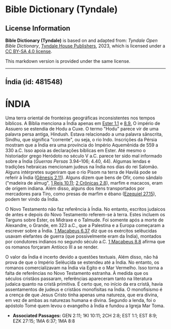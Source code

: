 # Bible Dictionary (Tyndale)

## License Information

**Bible Dictionary (Tyndale)** is based on and adapted from: _Tyndale Open Bible Dictionary_, [Tyndale House Publishers](https://tyndaleopenresources.com/), 2023, which is licensed under a [CC BY-SA 4.0 license](https://creativecommons.org/licenses/by-sa/4.0/legalcode.en).

This markdown version is provided under the same license.



--------------------------------

## Índia (id: 481548)

ÍNDIA
=====

Uma terra oriental de fronteiras geográficas inconsistentes nos tempos bíblicos. A Bíblia menciona a Índia apenas em [Ester 1\.1](https://ref.ly/Esth1:1) e [8\.9\.](https://ref.ly/Esth8:9) O império de Assuero se estendia de Hodu a Cuxe. O termo "Hodu" parece vir de uma palavra persa antiga, Hindush. Estava relacionado a uma palavra sânscrita, Sindhu, que significa "corrente", ou seja, o rio Indo. Inscrições da Pérsia mostram que a Índia era uma província do Império Aquemênida de 559 a 330 a.C. Isso apoia as declarações bíblicas em Ester. Até mesmo o historiador grego Heródoto no século V a.C. parece ter sido mal informado sobre a Índia (*Guerras Persas* 3\.94–106; 4\.40, 44\). Algumas lendas e tradições hebraicas mencionam judeus na Índia nos dias do rei Salomão. Alguns intérpretes sugeriram que o rio Pisom na terra de Havilá pode se referir à Índia ([Gênesis 2\.11](https://ref.ly/Gen2:11)). Alguns dizem que bens de Ofir, como sândalo ("madeira de almug", [1 Reis 10\.11](https://ref.ly/1Kgs10:11); [2 Crônicas 2\.8](https://ref.ly/2Chr2:8)), marfim e macacos, eram de origem indiana. Além disso, alguns dos itens transportados por mercadores para Tiro, como presas de marfim e ébano ([Ezequiel 27\.15](https://ref.ly/Ezek27:15)), podem ter vindo da Índia.

O Novo Testamento não faz referência à Índia. No entanto, escritos judaicos de antes e depois do Novo Testamento referem\-se à terra. Estes incluem os Targuns sobre Ester, os Midraxe e o Talmude. Foi somente após a morte de Alexandre, o Grande, em 323 a.C., que a Palestina e a Europa começaram a escrever sobre a Índia. [1 Macabeus 6\.37](https://ref.ly/1Macc6:37) diz que os exércitos selêucidas usavam elefantes de guerra (que possivelmente eram da Índia), montados por condutores indianos no segundo século a.C. [1 Macabeus 8\.8](https://ref.ly/1Macc8:8) afirma que os romanos forçaram Antíoco III a se render.

O valor da Índia é incerto devido a questões textuais. Além disso, não há prova de que o Império Selêucida se estendeu até a Índia. No entanto, os romanos comercializavam na Índia via Egito e o Mar Vermelho. Isso torna a falta de referências no Novo Testamento estranha. À medida que os séculos cristãos passaram, referências apareceram tanto na literatura judaica quanto na cristã primitiva. É certo que, no início da era cristã, havia assentamentos de judeus e cristãos monofisitas na Índia. O monofisismo é a crença de que Jesus Cristo tinha apenas uma natureza, que era divina, em vez de ambas as naturezas humana e divina. Segundo a lenda, foi o apóstolo Tomé quem levou o evangelho à Índia e fundou a Igreja Mar Toma.

* **Associated Passages:** GEN 2:11; 1KI 10:11; 2CH 2:8; EST 1:1; EST 8:9; EZK 27:15; 1MA 6:37; 1MA 8:8

